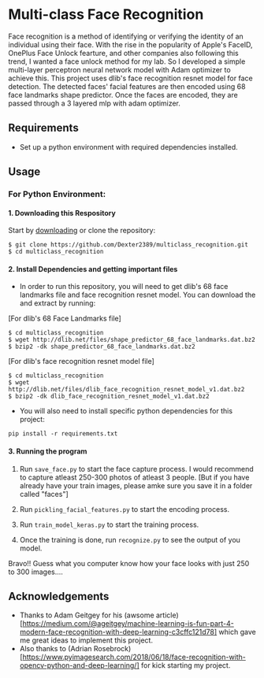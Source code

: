 # Multi-class Face Recognition
Face recognition is a method of identifying or verifying the identity of an individual using their face. With the rise in the popularity of Apple's FaceID, OnePlus Face Unlock fearture, and other companies also following this trend, I wanted a face unlock method for my lab. So I developed a simple multi-layer perceptron neural network model with Adam optimizer to achieve this.
This project uses dlib's face recognition resnet model for face detection. The detected faces' facial features are then encoded using 68 face landmarks shape predictor. Once the faces are encoded, they are passed through a 3 layered mlp with adam optimizer.

## Requirements
* Set up a python environment with required dependencies installed.

## Usage
### For Python Environment:
#### 1. Downloading this Respository
  Start by [downloading](https://github.com/Dexter2389/multiclass_recognition/archive/master.zip) or clone the repository:
  
  ```
  $ git clone https://github.com/Dexter2389/multiclass_recognition.git
  $ cd multiclass_recognition
  ```

#### 2. Install Dependencies and getting important files
  * In order to run this repository, you will need to get dlib's 68 face landmarks file and face recognition resnet model. You can download the and extract by running:

  [For dlib's 68 Face Landmarks file]
  ```
  $ cd multiclass_recognition
  $ wget http://dlib.net/files/shape_predictor_68_face_landmarks.dat.bz2
  $ bzip2 -dk shape_predictor_68_face_landmarks.dat.bz2
  ```

  [For dlib's face recognition resnet model file]
  ```
  $ cd multiclass_recognition
  $ wget http://dlib.net/files/dlib_face_recognition_resnet_model_v1.dat.bz2
  $ bzip2 -dk dlib_face_recognition_resnet_model_v1.dat.bz2
  ```
  * You will also need to install specific python dependencies for this project:
  
  ```
  pip install -r requirements.txt
  ```

#### 3. Running the program
  1. Run ```save_face.py``` to start the face capture process. I would recommend to capture atleast 250-300 photos of atleast 3 people.
  [But if you have already have your train images, please amke sure you save it in a folder called "faces"]

  2. Run ```pickling_facial_features.py``` to start the encoding process.

  3. Run ```train_model_keras.py``` to start the training process.

  4. Once the training is done, run ```recognize.py``` to see the output of you model.

Bravo!! Guess what you computer know how your face looks with just 250 to 300 images....

## Acknowledgements
  * Thanks to Adam Geitgey for his (awsome article)[https://medium.com/@ageitgey/machine-learning-is-fun-part-4-modern-face-recognition-with-deep-learning-c3cffc121d78] which gave me great ideas to implement this project.
  * Also thanks to (Adrian Rosebrock)[https://www.pyimagesearch.com/2018/06/18/face-recognition-with-opencv-python-and-deep-learning/] for kick starting my project.